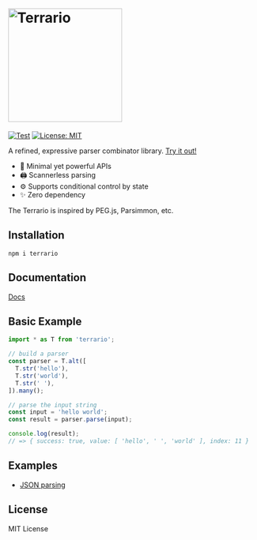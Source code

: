 <h1><img src="https://github.com/marihachi/terrario/blob/875bcc5ae47e351419d2c0f7d30b739b4c72840f/assets/terrario-logo.svg?raw=true" alt="Terrario" width="230px" /></h1>

[![Test](https://github.com/marihachi/terrario/actions/workflows/test.yml/badge.svg)](https://github.com/marihachi/terrario/actions/workflows/test.yml)
[![License: MIT](https://img.shields.io/badge/License-MIT-yellow.svg)](https://opensource.org/licenses/MIT)

A refined, expressive parser combinator library.
[Try it out!](https://npm.runkit.com/terrario)

- 📍 Minimal yet powerful APIs
- 🖨 Scannerless parsing
- ⚙ Supports conditional control by state
- ✨ Zero dependency

The Terrario is inspired by PEG.js, Parsimmon, etc.

## Installation
```
npm i terrario
```

## Documentation
[Docs](https://github.com/marihachi/terrario/tree/develop/docs/index.md)

## Basic Example
```ts
import * as T from 'terrario';

// build a parser
const parser = T.alt([
  T.str('hello'),
  T.str('world'),
  T.str(' '),
]).many();

// parse the input string
const input = 'hello world';
const result = parser.parse(input);

console.log(result);
// => { success: true, value: [ 'hello', ' ', 'world' ], index: 11 }
```

## Examples
- [JSON parsing](https://github.com/marihachi/terrario/tree/develop/examples/json)

## License
MIT License
